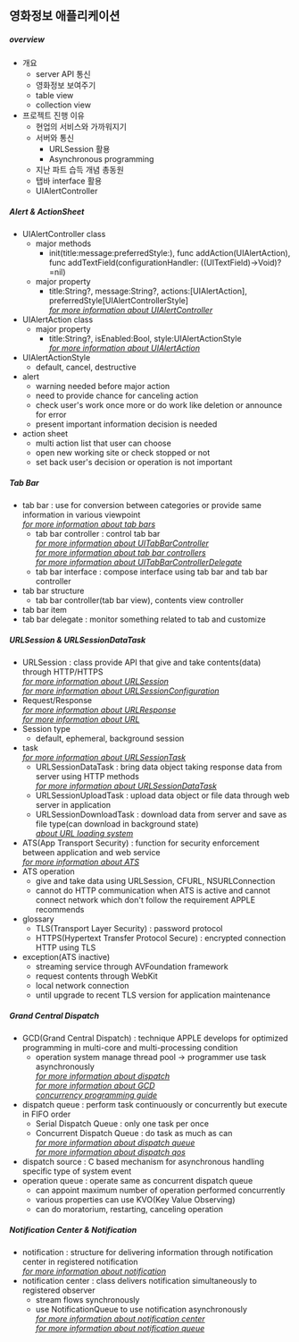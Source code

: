 ## 영화정보 애플리케이션

##### overview
- 개요
  * server API 통신
  * 영화정보 보여주기
  * table view
  * collection view
- 프로젝트 진행 이유
  * 현업의 서비스와 가까워지기
  * 서버와 통신
    + URLSession 활용
    + Asynchronous programming
  * 지난 파트 습득 개념 총동원
  * 탭바 interface 활용
  * UIAlertController

##### Alert & ActionSheet
- UIAlertController class
  * major methods
    + init(title:message:preferredStyle:), func addAction(UIAlertAction), func addTextField(configurationHandler: ((UITextField)->Void)?=nil)
  * major property
    + title:String?, message:String?, actions:[UIAlertAction], preferredStyle[UIAlertControllerStyle]  
    *[for more information about UIAlertController](https://developer.apple.com/documentation/uikit/uialertcontroller)*
- UIAlertAction class
  * major property
    + title:String?, isEnabled:Bool, style:UIAlertActionStyle  
    *[for more information about UIAlertAction](https://developer.apple.com/documentation/uikit/uialertaction)*
- UIAlertActionStyle
  * default, cancel, destructive
- alert
  * warning needed before major action
  * need to provide chance for canceling action
  * check user's work once more or do work like deletion or announce for error
  * present important information decision is needed
- action sheet
  * multi action list that user can choose
  * open new working site or check stopped or not
  * set back user's decision or operation is not important

##### Tab Bar
- tab bar : use for conversion between categories or provide same information in various viewpoint  
*[for more information about tab bars](https://developer.apple.com/ios/human-interface-guidelines/bars/tab-bars/)*
  * tab bar controller : control tab bar  
  *[for more information about UITabBarController](https://developer.apple.com/documentation/uikit/uitabbarcontroller)*  
  *[for more information about tab bar controllers](https://developer.apple.com/library/content/documentation/WindowsViews/Conceptual/ViewControllerCatalog/Chapters/TabBarControllers.html)*  
  *[for more information about UITabBarControllerDelegate](https://developer.apple.com/documentation/uikit/uitabbarcontrollerdelegate)*
  * tab bar interface : compose interface using tab bar and tab bar controller
- tab bar structure
  * tab bar controller(tab bar view), contents view controller
- tab bar item
- tab bar delegate : monitor something related to tab and customize

##### URLSession & URLSessionDataTask
- URLSession : class provide API that give and take contents(data) through HTTP/HTTPS  
*[for more information about URLSession](https://developer.apple.com/documentation/foundation/urlsession)*  
*[for more information about URLSessionConfiguration](https://developer.apple.com/documentation/foundation/urlsessionconfiguration)*
- Request/Response  
*[for more information about URLResponse](https://developer.apple.com/documentation/foundation/urlresponse)*  
*[for more information about URL](https://developer.apple.com/documentation/foundation/url)*
- Session type
  * default, ephemeral, background session
- task  
*[for more information about URLSessionTask](https://developer.apple.com/documentation/foundation/urlsessiontask)*
  * URLSessionDataTask : bring data object taking response data from server using HTTP methods  
  *[for more information about URLSessionDataTask](https://developer.apple.com/documentation/foundation/urlsessiondatatask)*
  * URLSessionUploadTask : upload data object or file data through web server in application
  * URLSessionDownloadTask : download data from server and save as file type(can download in background state)  
  *[about URL loading system](https://developer.apple.com/library/content/documentation/Cocoa/Conceptual/URLLoadingSystem/URLLoadingSystem.html)*
- ATS(App Transport Security) : function for security enforcement between application and web service  
*[for more information about ATS](https://developer.apple.com/library/content/releasenotes/General/WhatsNewIniOS/Articles/iOS9.html)*
- ATS operation
  * give and take data using URLSession, CFURL, NSURLConnection
  * cannot do HTTP communication when ATS is active and cannot connect network which don't follow the requirement APPLE recommends
- glossary
  * TLS(Transport Layer Security) : password protocol
  * HTTPS(Hypertext Transfer Protocol Secure) : encrypted connection HTTP using TLS
- exception(ATS inactive)
  * streaming service through AVFoundation framework
  * request contents through WebKit
  * local network connection
  * until upgrade to recent TLS version for application maintenance

##### Grand Central Dispatch
- GCD(Grand Central Dispatch) : technique APPLE develops for optimized programming in multi-core and multi-processing condition
  * operation system manage thread pool -> programmer use task asynchronously  
  *[for more information about dispatch](https://developer.apple.com/documentation/dispatch)*  
  *[for more information about GCD](https://en.wikipedia.org/wiki/Grand_Central_Dispatch)*  
  *[concurrency programming guide](https://developer.apple.com/library/content/documentation/General/Conceptual/ConcurrencyProgrammingGuide/Introduction/Introduction.html)*
- dispatch queue : perform task continuously or concurrently but execute in FIFO order
  * Serial Dispatch Queue : only one task per once
  * Concurrent Dispatch Queue : do task as much as can  
  *[for more information about dispatch queue](https://developer.apple.com/documentation/dispatch/dispatchqueue)*  
  *[for more information about dispatch qos](https://developer.apple.com/documentation/dispatch/dispatchqos)*
- dispatch source : C based mechanism for asynchronous handling specific type of system event
- operation queue : operate same as concurrent dispatch queue
  * can appoint maximum number of operation performed concurrently
  * various properties can use KVO(Key Value Observing)
  * can do moratorium, restarting, canceling operation

##### Notification Center & Notification
- notification : structure for delivering information through notification center in registered notification  
*[for more information about notification](https://developer.apple.com/documentation/foundation/notification)*
- notification center : class delivers notification simultaneously to registered observer
  * stream flows synchronously
  * use NotificationQueue to use notification asynchronously  
  *[for more information about notification center](https://developer.apple.com/documentation/foundation/notificationcenter)*  
  *[for more information about notification queue](https://developer.apple.com/documentation/foundation/notificationqueue)*
